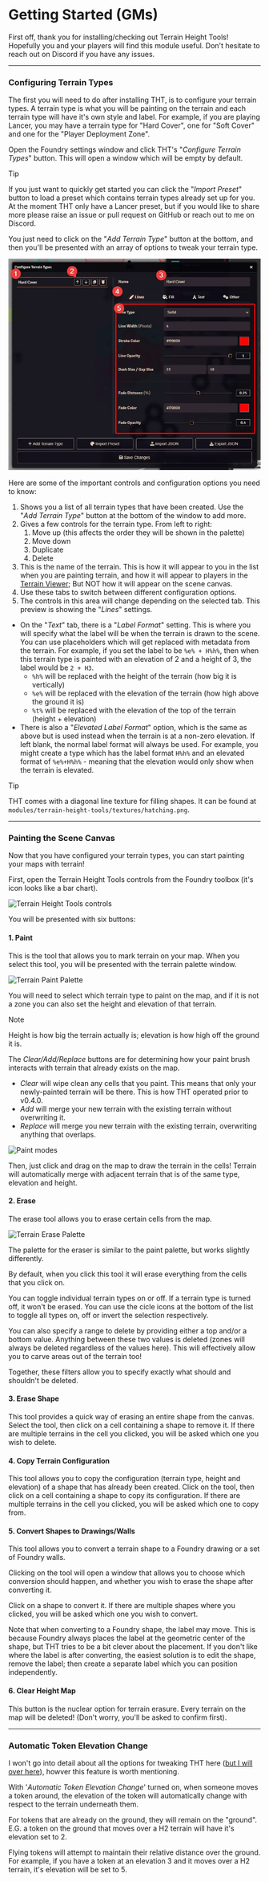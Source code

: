 # Getting Started (GMs)

First off, thank you for installing/checking out Terrain Height Tools! Hopefully you and your players will find this module useful. Don't hesitate to reach out on Discord if you have any issues.

---

### Configuring Terrain Types

The first you will need to do after installing THT, is to configure your terrain types. A terrain type is what you will be painting on the terrain and each terrain type will have it's own style and label. For example, if you are playing Lancer, you may have a terrain type for "Hard Cover", one for "Soft Cover" and one for the "Player Deployment Zone".

Open the Foundry settings window and click THT's "_Configure Terrain Types_" button. This will open a window which will be empty by default.

> [!TIP]
> If you just want to quickly get started you can click the "_Import Preset_" button to load a preset which contains terrain types already set up for you. At the moment THT only have a Lancer preset, but if you would like to share more please raise an issue or pull request on GitHub or reach out to me on Discord.

You just need to click on the "_Add Terrain Type_" button at the bottom, and then you'll be presented with an array of options to tweak your terrain type.

![Terrain configuration window](./img/configure-terrain-types.webp)

Here are some of the important controls and configuration options you need to know:

1. Shows you a list of all terrain types that have been created. Use the "_Add Terrain Type_" button at the bottom of the window to add more.
2. Gives a few controls for the terrain type. From left to right:
	1. Move up (this affects the order they will be shown in the palette)
	2. Move down
	3. Duplicate
	4. Delete
3. This is the name of the terrain. This is how it will appear to you in the list when you are painting terrain, and how it will appear to players in the [Terrain Viewer](../readme.md#terrain-viewer); But NOT how it will appear on the scene canvas.
4. Use these tabs to switch between different configuration options.
5. The controls in this area will change depending on the selected tab. This preview is showing the "_Lines_" settings.

- On the "_Text_" tab, there is a "_Label Format_" setting. This is where you will specify what the label will be when the terrain is drawn to the scene. You can use placeholders which will get replaced with metadata from the terrain. For example, if you set the label to be `%e% + H%h%`, then when this terrain type is painted with an elevation of 2 and a height of 3, the label would be `2 + H3`.
	- `%h%` will be replaced with the height of the terrain (how big it is vertically)
	- `%e%` will be replaced with the elevation of the terrain (how high above the ground it is)
	- `%t%` will be replaced with the elevation of the top of the terrain (height + elevation)
- There is also a "_Elevated Label Format_" option, which is the same as above but is used instead when the terrain is at a non-zero elevation. If left blank, the normal label format will always be used. For example, you might create a type which has the label format `H%h%` and an elevated format of `%e%+H%h%` - meaning that the elevation would only show when the terrain is elevated.

> [!TIP]
> THT comes with a diagonal line texture for filling shapes. It can be found at `modules/terrain-height-tools/textures/hatching.png`.

---

### Painting the Scene Canvas

Now that you have configured your terrain types, you can start painting your maps with terrain!

First, open the Terrain Height Tools controls from the Foundry toolbox (it's icon looks like a bar chart).

![Terrain Height Tools controls](./img/terrain-controls.webp)

You will be presented with six buttons:

#### 1. Paint

This is the tool that allows you to mark terrain on your map. When you select this tool, you will be presented with the terrain palette window.

![Terrain Paint Palette](./img/terrain-paint-palette.webp)

You will need to select which terrain type to paint on the map, and if it is not a zone you can also set the height and elevation of that terrain.

> [!NOTE]
> Height is how big the terrain actually is; elevation is how high off the ground it is.

The _Clear/Add/Replace_ buttons are for determining how your paint brush interacts with terrain that already exists on the map.
- _Clear_ will wipe clean any cells that you paint. This means that only your newly-painted terrain will be there. This is how THT operated prior to v0.4.0.
- _Add_ will merge your new terrain with the existing terrain without overwriting it.
- _Replace_ will merge you new terrain with the existing terrain, overwriting anything that overlaps.

![Paint modes](./img/paint-modes.drawio.png)

Then, just click and drag on the map to draw the terrain in the cells! Terrain will automatically merge with adjacent terrain that is of the same type, elevation and height.

#### 2. Erase

The erase tool allows you to erase certain cells from the map.

![Terrain Erase Palette](./img/terrain-erase-palette.webp)

The palette for the eraser is similar to the paint palette, but works slightly differently.

By default, when you click this tool it will erase everything from the cells that you click on.

You can toggle individual terrain types on or off. If a terrain type is turned off, it won't be erased. You can use the cicle icons at the bottom of the list to toggle all types on, off or invert the selection respectively.

You can also specify a range to delete by providing either a top and/or a bottom value. Anything between these two values is deleted (zones will always be deleted regardless of the values here). This will effectively allow you to carve areas out of the terrain too!

Together, these filters allow you to specify exactly what should and shouldn't be deleted.

#### 3. Erase Shape

This tool provides a quick way of erasing an entire shape from the canvas. Select the tool, then click on a cell containing a shape to remove it. If there are multiple terrains in the cell you clicked, you will be asked which one you wish to delete.

#### 4. Copy Terrain Configuration

This tool allows you to copy the configuration (terrain type, height and elevation) of a shape that has already been created. Click on the tool, then click on a cell containing a shape to copy its configuration. If there are multiple terrains in the cell you clicked, you will be asked which one to copy from.

#### 5. Convert Shapes to Drawings/Walls

This tool allows you to convert a terrain shape to a Foundry drawing or a set of Foundry walls.

Clicking on the tool will open a window that allows you to choose which conversion should happen, and whether you wish to erase the shape after converting it.

Click on a shape to convert it. If there are multiple shapes where you clicked, you will be asked which one you wish to convert.

Note that when converting to a Foundry shape, the label may move. This is because Foundry always places the label at the geometric center of the shape, but THT tries to be a bit clever about the placement. If you don't like where the label is after converting, the easiest solution is to edit the shape, remove the label; then create a separate label which you can position independently.

#### 6. Clear Height Map

This button is the nuclear option for terrain erasure. Every terrain on the map will be deleted! (Don't worry, you'll be asked to confirm first).

---

### Automatic Token Elevation Change

I won't go into detail about all the options for tweaking THT here ([but I will over here](./settings-keybinds-reference.md)), howver this feature is worth mentioning.

With '_Automatic Token Elevation Change_' turned on, when someone moves a token around, the elevation of the token will automatically change with respect to the terrain underneath them.

For tokens that are already on the ground, they will remain on the "ground". E.G. a token on the ground that moves over a H2 terrain will have it's elevation set to 2.

Flying tokens will attempt to maintain their relative distance over the ground. For example, if you have a token at an elevation 3 and it moves over a H2 terrain, it's elevation will be set to 5.
